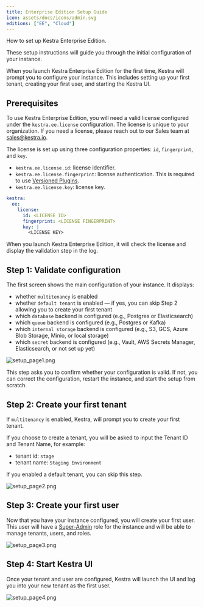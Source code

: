 ```yaml
---
title: Enterprise Edition Setup Guide
icon: assets/docs/icons/admin.svg
editions: ["EE", "Cloud"]
---
```


How to set up Kestra Enterprise Edition.

These setup instructions will guide you through the initial configuration of your instance.

When you launch Kestra Enterprise Edition for the first time, Kestra will prompt you to configure your instance. This includes setting up your first tenant, creating your first user, and starting the Kestra UI.

## Prerequisites

To use Kestra Enterprise Edition, you will need a valid license configured under the `kestra.ee.license` configuration. The license is unique to your organization. If you need a license, please reach out to our Sales team at [sales@kestra.io](mailto:sales@kestra.io).

The license is set up using three configuration properties: `id`, `fingerprint`, and `key`.

- `kestra.ee.license.id`: license identifier.
- `kestra.ee.license.fingerprint`: license authentication. This is required to use [Versioned Plugins](../05.instance/versioned-plugins.md).
- `kestra.ee.license.key`: license key.

```yaml
kestra:
  ee:
    license:
      id: <LICENSE ID>
      fingerprint: <LICENSE FINGERPRINT>
      key: |
        <LICENSE KEY>
```

When you launch Kestra Enterprise Edition, it will check the license and display the validation step in the log.

## Step 1: Validate configuration

The first screen shows the main configuration of your instance. It displays:
- whether `multitenancy` is enabled
- whether `default tenant` is enabled — if yes, you can skip Step 2 allowing you to create your first tenant
- which `database` backend is configured (e.g., Postgres or Elasticsearch)
- which `queue` backend is configured (e.g., Postgres or Kafka)
- which `internal storage` backend is configured (e.g., S3, GCS, Azure Blob Storage, Minio, or local storage)
- which `secret` backend is configured (e.g., Vault, AWS Secrets Manager, Elasticsearch, or not set up yet)

![setup_page1.png](assets/docs/enterprise/setup_page1.png)

This step asks you to confirm whether your configuration is valid. If not, you can correct the configuration, restart the instance, and start the setup from scratch.

## Step 2: Create your first tenant

If `multitenancy` is enabled, Kestra, will prompt you to create your first tenant.

If you choose to create a tenant, you will be asked to input the Tenant ID and Tenant Name, for example:
- tenant id: `stage`
- tenant name: `Staging Environment`

If you enabled a default tenant, you can skip this step.

![setup_page2.png](assets/docs/enterprise/setup_page2.png)


## Step 3: Create your first user

Now that you have your instance configured, you will create your first user. This user will have a [Super-Admin](../03.auth/rbac.md#super-admin) role for the instance and will be able to manage tenants, users, and roles.

![setup_page3.png](assets/docs/enterprise/setup_page3.png)


## Step 4: Start Kestra UI

Once your tenant and user are configured, Kestra will launch the UI and log you into your new tenant as the first user.

![setup_page4.png](assets/docs/enterprise/setup_page4.png)

